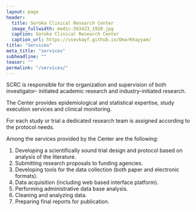 ```yaml
---
layout: page
header:
  title: Soroka Clinical Research Center
  image_fullwidth: medic-563423_1920.jpg
  caption: Soroka Clinical Research Center
  caption_url: https://vsevkayf.github.io/OmarKhayyam/
title: "Services"
meta_title: "services"
subheadline: ""
teaser: ""
permalink: "/services/"
---
```


SCRC is responsible for the organization and supervision of both investigator- initiated academic research and industry-initiated research.  

The Center provides epidemiological and statistical expertise, study execution services and clinical monitoring.  

For each study or trial a dedicated research team is assigned according to the protocol needs.  

Among the services provided by the Center are the following:  

1. Developing a scientifically sound trial design and protocol based on analysis of the literature.  
2. Submitting research proposals to funding agencies.  
3. Developing tools for the data collection (both paper and electronic formats).  
4. Data acquisition (including web based interface platform).  
5. Performing administrative data base analysis.  
6. Cleaning and analyzing data.  
7. Preparing final reports for publication.  
